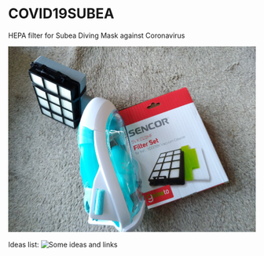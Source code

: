 # COVID19SUBEA
HEPA filter for Subea Diving Mask against Coronavirus

![HEPA filter for Subea Diving Mask](hepasubea.jpg?raw=true "HEPA Subea")

Ideas list:
![Some ideas and links](https://docs.google.com/document/d/18SyB8s0ccLhY1acHU2RcAkf4Bg7LMk90lPcS59jo1yo/edit?usp=sharing)

